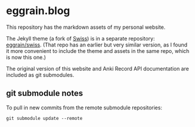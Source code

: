 # eggrain.blog

This repository has the markdown assets of my personal website.

The Jekyll theme (a fork of [Swiss](https://github.com/broccolini/swiss)) is in a separate repository: [eggrain/swiss](https://github.com/eggrain/swiss). (That repo has an earlier but very similar version, as I found it more convenient to include the theme and assets in the same repo, which is now this one.)

The original version of this website and Anki Record API documentation are included as git submodules.

## git submodule notes

To pull in new commits from the remote submodule repositories:

```
git submodule update --remote
```